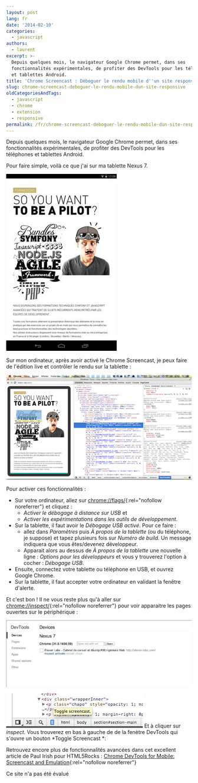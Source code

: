 ```yaml
---
layout: post
lang: fr
date: '2014-02-10'
categories:
  - javascript
authors:
  - laurent
excerpt: >-
  Depuis quelques mois, le navigateur Google Chrome permet, dans ses
  fonctionnalités expérimentales, de profiter des DevTools pour les téléphones
  et tablettes Android.
title: 'Chrome Screencast : Déboguer le rendu mobile d''un site responsive'
slug: chrome-screencast-deboguer-le-rendu-mobile-dun-site-responsive
oldCategoriesAndTags:
  - javascript
  - chrome
  - extension
  - responsive
permalink: /fr/chrome-screencast-deboguer-le-rendu-mobile-dun-site-responsive/
---
```


Depuis quelques mois, le navigateur Google Chrome permet, dans ses fonctionnalités expérimentales, de profiter des DevTools pour les téléphones et tablettes Android.

Pour faire simple, voilà ce que j'ai sur ma tablette Nexus 7.

![Screenshot Nexus 7](/_assets/posts/2014-02-10-chrome-screencast-deboguer-le-rendu-mobile-dun-site-responsive/screenshot-nexus-7.jpg)

Sur mon ordinateur, après avoir activé le Chrome Screencast, je peux faire de l'édition live et contrôler le rendu sur la tablette :

![Screenshot Google Chrome Screencast](/_assets/posts/2014-02-10-chrome-screencast-deboguer-le-rendu-mobile-dun-site-responsive/screenshot-google-chrome-screencast.png)

Pour activer ces fonctionnalités :

-   Sur votre ordinateur, allez sur [chrome://flags/](//flags/){:rel="nofollow noreferrer"} et cliquez :
    -   *Activer le débogage à distance sur USB* et
    -   *Activer les expérimentations dans les outils de développement*.
-   Sur la tablette, il faut avoir le *Débogage USB activé*. Pour ce faire :
    -   allez dans *Paramètres* puis *À propos de la tablette* (ou du téléphone, je suppose) et tapez plusieurs fois sur *Numéro de build*. Un message indiquera que vous êtes/devenez développeur.
    -   Apparait alors au dessus de *À propos de la tablette* une nouvelle ligne : *Options pour les développeurs* et vous y trouverez l'option à cocher : *Débogage USB*.
-   Ensuite, connectez votre tablette ou téléphone en USB, et ouvrez Google Chrome.
-   Sur la tablette, il faut accepter votre ordinateur en validant la fenêtre d'alerte.

Et c'est bon ! Il ne vous reste plus qu'à aller sur [chrome://inspect/](//inspect/){:rel="nofollow noreferrer"} pour voir apparaitre les pages ouvertes sur le périphérique :

![Google inspect screencast](/_assets/posts/2014-02-10-chrome-screencast-deboguer-le-rendu-mobile-dun-site-responsive/google-inspect-screencast.jpg)

![Google-toggle-screencast](/_assets/posts/2014-02-10-chrome-screencast-deboguer-le-rendu-mobile-dun-site-responsive/google-toggle-screencast.jpg)
Et à cliquer sur *inspect*. Vous trouverez en bas à gauche de de la fenètre DevTools qui s'ouvre un bouton *Toggle Screencast *:

Retrouvez encore plus de fonctionnalités avancées dans cet excellent article de Paul Irish pour HTML5Rocks : [Chrome DevTools for Mobile: Screencast and Emulation](http://www.html5rocks.com/en/tutorials/developertools/mobile/ "Chrome DevTools for Mobile: Screencast and Emulation by Paul Irish"){:rel="nofollow noreferrer"}

Ce site n'a pas été évalué
